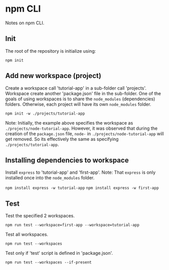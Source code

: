 # npm CLI

Notes on npm CLI.

## Init

The root of the repository is initialize using:

`npm init`

## Add new workspace (project)

Create a workspace call 'tutorial-app' in a sub-folder call 'projects'.
Workspace create another 'package.json' file in the sub-folder.
One of the goals of using workspaces is to share the `node_modules` (dependencies) folders.
Otherwise, each project will have its own `node_modules` folder.

`npm init -w ./projects/tutorial-app`

Note: 
    Initially, the example above specifies the workspace as `./projects/node-tutorial-app`.
    However, it was observed that during the creation of the `package.json` file, 
    `node-` in `./projects/node-tutorial-app` will get removed.
    So its effectively the same as specifying `./projects/tutorial-app`.

## Installing dependencies to workspace

Install `express` to 'tutorial-app' and 'first-app'.
Note: That `express` is only installed once into the `node_modules` folder. 

`npm install express -w tutorial-app`
`npm install express -w first-app`

## Test

Test the specified 2 workspaces.

`npm run test --workspace=first-app --workspace=tutorial-app`

Test all workspaces.

`npm run test --workspaces`

Test only if 'test' script is defined in 'package.json'.

`npm run test --workspaces --if-present`